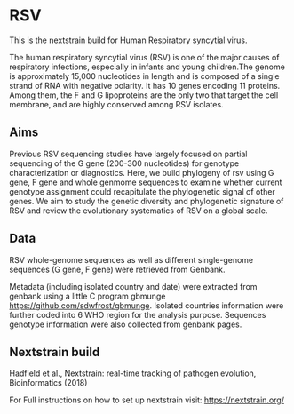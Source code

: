 # RSV
This is the nextstrain build for Human Respiratory syncytial virus.

The human respiratory syncytial virus (RSV) is one of the major causes of respiratory infections, especially in infants and young children.The genome is approximately 15,000 nucleotides in length and is composed of a single strand of RNA with negative polarity. It has 10 genes encoding 11 proteins. Among them, the F and G lipoproteins are the only two that target the cell membrane, and are highly conserved among RSV isolates.
## Aims
Previous RSV sequencing studies have largely focused on partial sequencing of the G gene (200-300 nucleotides) for genotype characterization or diagnostics. Here, we build phylogeny of rsv using G gene, F gene and whole genmome sequences to examine whether current genotype assignment could recapitulate the phylogenetic signal of other genes. We aim to study the genetic diversity and phylogenetic signature of RSV and review the evolutionary systematics of RSV on a global scale.
## Data
RSV whole-genome sequences as well as different single-genome sequences (G gene, F gene) were retrieved from Genbank.

Metadata (including isolated country and date) were extracted from genbank using a little C program gbmunge https://github.com/sdwfrost/gbmunge. Isolated countries information were further coded into 6 WHO region for the analysis purpose. Sequences genotype information were also collected from genbank pages.
## Nextstrain build
Hadfield et al., Nextstrain: real-time tracking of pathogen evolution, Bioinformatics (2018)

For Full instructions on how to set up nextstrain visit: https://nextstrain.org/
